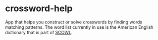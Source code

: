 crossword-help
==============

App that helps you construct or solve crosswords by finding words matching 
patterns. The word list currently in use is the American English dictionary
that is part of [SCOWL](https://github.com/en-wl/wordlist).
